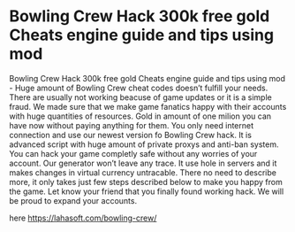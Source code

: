 # Bowling Crew Hack 300k free gold Cheats engine guide and tips using mod

Bowling Crew Hack 300k free gold Cheats engine guide and tips using mod - Huge amount of Bowling Crew cheat codes doesn’t fulfill your needs. There are usually not working beacuse of game updates or it is a simple fraud. We made sure that we make game fanatics happy with their accounts with huge quantities of resources. Gold in amount of one milion you can have now without paying anything for them.
You only need internet connection and use our newest version fo Bowling Crew hack. It is advanced script with huge amount of private proxys and anti-ban system. You can hack your game completly safe without any worries of your account. Our generator won’t leave any trace. It use hole in servers and it makes changes in virtual currency untracable. There no need to describe more, it only takes just few steps described below to make you happy from the game. Let know your friend that you finally found working hack. We will be proud to expand your accounts.

here https://lahasoft.com/bowling-crew/


